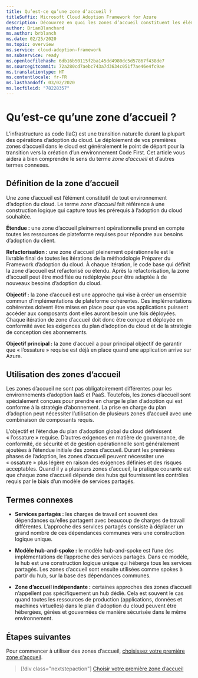 ```yaml
---
title: Qu’est-ce qu’une zone d’accueil ?
titleSuffix: Microsoft Cloud Adoption Framework for Azure
description: Découvrez en quoi les zones d’accueil constituent les éléments constitutifs de tout environnement d’adoption du cloud.
author: BrianBlanchard
ms.author: brblanch
ms.date: 02/25/2020
ms.topic: overview
ms.service: cloud-adoption-framework
ms.subservice: ready
ms.openlocfilehash: 6db16b50115f2ba145dd4980dc5d57867f438de7
ms.sourcegitcommit: 72a280cd7aebc743a7d3634c051f7ae46e4fc9ae
ms.translationtype: HT
ms.contentlocale: fr-FR
ms.lasthandoff: 03/02/2020
ms.locfileid: "78228357"
---
```

<!-- markdownlint-disable MD026 -->

# <a name="what-is-a-landing-zone"></a>Qu’est-ce qu’une zone d’accueil ?

L’infrastructure as code (IaC) est une transition naturelle durant la plupart des opérations d’adoption du cloud. Le déploiement de vos premières zones d’accueil dans le cloud est généralement le point de départ pour la transition vers la création d’un environnement Code First. Cet article vous aidera à bien comprendre le sens du terme _zone d’accueil_ et d’autres termes connexes.

## <a name="landing-zone-definition"></a>Définition de la zone d’accueil

Une zone d’accueil est l’élément constitutif de tout environnement d’adoption du cloud. Le terme _zone d’accueil_ fait référence à une construction logique qui capture tous les prérequis à l’adoption du cloud souhaitée.

**Étendue :** une zone d’accueil pleinement opérationnelle prend en compte toutes les ressources de plateforme requises pour répondre aux besoins d’adoption du client.

**Refactorisation :** une zone d’accueil pleinement opérationnelle est le livrable final de toutes les itérations de la méthodologie Préparer du Framework d’adoption du cloud. À chaque itération, le code base qui définit la zone d’accueil est refactorisé ou étendu. Après la refactorisation, la zone d’accueil peut être modifiée ou redéployée pour être adaptée à de nouveaux besoins d’adoption du cloud.

**Objectif :** la zone d’accueil est une approche qui vise à créer un ensemble commun d’implémentations de plateforme cohérentes. Ces implémentations cohérentes doivent être mises en place pour que vos applications puissent accéder aux composants dont elles auront besoin une fois déployées. Chaque itération de zone d’accueil doit donc être conçue et déployée en conformité avec les exigences du plan d’adoption du cloud et de la stratégie de conception des abonnements.

**Objectif principal :** la zone d’accueil a pour principal objectif de garantir que « l’ossature » requise est déjà en place quand une application arrive sur Azure.

## <a name="landing-zone-usage"></a>Utilisation des zones d’accueil

Les zones d’accueil ne sont pas obligatoirement différentes pour les environnements d’adoption IaaS et PaaS. Toutefois, les zones d’accueil sont spécialement conçues pour prendre en charge le plan d’adoption qui est conforme à la stratégie d’abonnement. La prise en charge du plan d’adoption peut nécessiter l’utilisation de plusieurs zones d’accueil avec une combinaison de composants requis.

L’objectif et l’étendue du plan d’adoption global du cloud définissent « l’ossature » requise. D’autres exigences en matière de gouvernance, de conformité, de sécurité et de gestion opérationnelle sont généralement ajoutées à l’étendue initiale des zones d’accueil. Durant les premières phases de l’adoption, les zones d’accueil peuvent nécessiter une « ossature » plus légère en raison des exigences définies et des risques acceptables.  Quand il y a plusieurs zones d’accueil, la pratique courante est que chaque zone d’accueil dépende des hubs qui fournissent les contrôles requis par le biais d’un modèle de services partagés.

## <a name="related-terms"></a>Termes connexes

- **Services partagés :** les charges de travail ont souvent des dépendances qu’elles partagent avec beaucoup de charges de travail différentes. L’approche des services partagés consiste à déplacer un grand nombre de ces dépendances communes vers une construction logique unique.

- **Modèle hub-and-spoke :** le modèle hub-and-spoke est l’une des implémentations de l’approche des services partagés. Dans ce modèle, le hub est une construction logique unique qui héberge tous les services partagés. Les zones d’accueil sont ensuite utilisées comme spokes à partir du hub, sur la base des dépendances communes.

- **Zone d’accueil indépendante :** certaines approches des zones d’accueil n’appellent pas spécifiquement un hub dédié. Cela est souvent le cas quand toutes les ressources de production (applications, données et machines virtuelles) dans le plan d’adoption du cloud peuvent être hébergées, gérées et gouvernées de manière sécurisée dans le même environnement.

## <a name="next-steps"></a>Étapes suivantes

Pour commencer à utiliser des zones d’accueil, [choisissez votre première zone d’accueil](./first-landing-zone.md).

> [!div class="nextstepaction"]
> [Choisir votre première zone d’accueil](./first-landing-zone.md)
